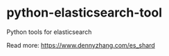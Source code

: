 # python-elasticsearch-tool
Python tools for elasticsearch

Read more: https://www.dennyzhang.com/es_shard
